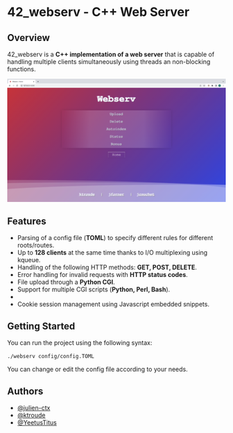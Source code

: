 # 42_webserv - C++ Web Server

## Overview
42_webserv is a **C++ implementation of a web server** that is capable of handling multiple clients simultaneously using threads an non-blocking functions.

<img src="https://raw.githubusercontent.com/julien-ctx/42_webserv/master/assets/webserv.png">

## Features
- Parsing of a config file (**TOML**) to specify different rules for different roots/routes.
- Up to **128 clients** at the same time thanks to I/O multiplexing using kqueue.
- Handling of the following HTTP methods: **GET, POST, DELETE**.
- Error handling for invalid requests with **HTTP status codes**.
- File upload through a **Python CGI**.
- Support for multiple CGI scripts (**Python, Perl, Bash**).
- 
- Cookie session management using Javascript embedded snippets.
## Getting Started
You can run the project using the following syntax:

```
./webserv config/config.TOML
```
You can change or edit the config file according to your needs.

## Authors

- [@julien-ctx](https://github.com/julien-ctx)
- [@ktroude](https://github.com/ktroude)
- [@YeetusTitus](https://github.com/YeetusTitus)

